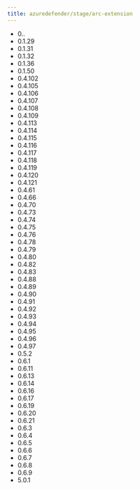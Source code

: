 ```yaml
---
title: azuredefender/stage/arc-extension
---
```

- 0..
- 0.1.29
- 0.1.31
- 0.1.32
- 0.1.36
- 0.1.50
- 0.4.102
- 0.4.105
- 0.4.106
- 0.4.107
- 0.4.108
- 0.4.109
- 0.4.113
- 0.4.114
- 0.4.115
- 0.4.116
- 0.4.117
- 0.4.118
- 0.4.119
- 0.4.120
- 0.4.121
- 0.4.61
- 0.4.66
- 0.4.70
- 0.4.73
- 0.4.74
- 0.4.75
- 0.4.76
- 0.4.78
- 0.4.79
- 0.4.80
- 0.4.82
- 0.4.83
- 0.4.88
- 0.4.89
- 0.4.90
- 0.4.91
- 0.4.92
- 0.4.93
- 0.4.94
- 0.4.95
- 0.4.96
- 0.4.97
- 0.5.2
- 0.6.1
- 0.6.11
- 0.6.13
- 0.6.14
- 0.6.16
- 0.6.17
- 0.6.19
- 0.6.20
- 0.6.21
- 0.6.3
- 0.6.4
- 0.6.5
- 0.6.6
- 0.6.7
- 0.6.8
- 0.6.9
- 5.0.1
